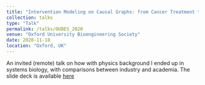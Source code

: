 ```yaml
---
title: "Intervention Modeling on Causal Graphs: from Cancer Treatment to Solving Hunger"
collection: talks
type: "Talk"
permalink: /talks/OUBES_2020
venue: "Oxford University Bioengineering Society"
date: 2020-11-18 
location: "Oxford, UK"
---
```


An invited (remote) talk on how with physics background I ended up in systems biology, with comparisons between industry and academia. The slide deck is available [here](https://stefan-andjelkovic-pitt.github.io/files/OUBES_talk_Stefan.pdf)
